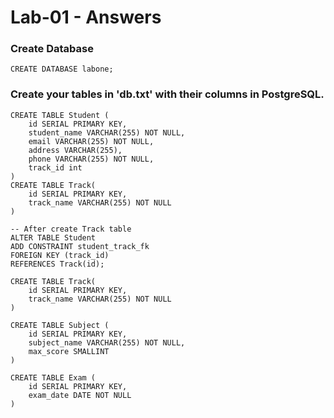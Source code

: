 # 	Lab-01 - Answers 

### Create Database

```postgresql
CREATE DATABASE labone;
```

### Create your tables in 'db.txt' with their columns in PostgreSQL.

```postgresql
CREATE TABLE Student (
	id SERIAL PRIMARY KEY,
	student_name VARCHAR(255) NOT NULL,
	email VARCHAR(255) NOT NULL,
	address VARCHAR(255),
	phone VARCHAR(255) NOT NULL,
	track_id int
)
CREATE TABLE Track(
	id SERIAL PRIMARY KEY,
	track_name VARCHAR(255) NOT NULL
)

-- After create Track table 
ALTER TABLE Student 
ADD CONSTRAINT student_track_fk
FOREIGN KEY (track_id)
REFERENCES Track(id);

CREATE TABLE Track(
	id SERIAL PRIMARY KEY,
	track_name VARCHAR(255) NOT NULL
)

CREATE TABLE Subject (
	id SERIAL PRIMARY KEY,
	subject_name VARCHAR(255) NOT NULL,
	max_score SMALLINT
)

CREATE TABLE Exam (
	id SERIAL PRIMARY KEY,
	exam_date DATE NOT NULL
)
```

